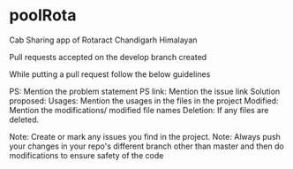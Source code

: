 # poolRota
Cab Sharing app of Rotaract Chandigarh Himalayan




Pull requests accepted on the develop branch created

While putting a pull request follow the below guidelines

PS: Mention the problem statement
PS link: Mention the issue link
Solution proposed:
                            Usages: Mention the usages in the files in the project
                             Modified: Mention the modifications/ modified file names
                            Deletion: If any files are deleted.

Note: Create or mark any issues you find in the project.
Note: Always push your changes in your repo's different branch other than master and then do modifications to ensure safety of the code
